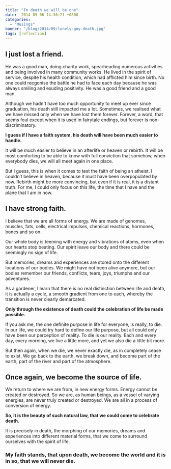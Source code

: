 ```yaml
---
title: "In death we will be one"
date:  2014-09-06 14:36:21 +0800
categories:
  - "Musings"
banner: "/blog/2014/09/lonely-guy-death.jpg"
tags: [reflection]
---
```

## I just lost a friend.
He was a good man, doing charity work, spearheading numerous activities and being involved in many community works. He lived in the spirit of service, despite his health condition, which had afflicted him since birth. No one could recgonise the battle he had to face each day because he was always smiling and exuding positivity. He was a good friend and a good man.

Although we hadn't have too much opportunity to meet up ever since graduation, his death still impacted me a lot. Sometimes, we realised what we have missed only when we have lost them forever. Forever, a word, that seems foul except when it is used in fairytale endings, but forever is non-discriminatory.

**I guess if I have a faith system, his death will have been much easier to handle.**

It will be much easier to believe in an afterlife or heaven or rebirth. It will be most comforting to be able to know with full conviction that somehow, when everybody dies, we will all meet again in one place.

But I guess, this is when it comes to test the faith of being an atheist. I couldn’t believe in heaven, because it must have been overpopulated by now. Rebirth might be more convincing, but even if it is real, it is a distant truth. For me, I could only focus on this life, the time that I have and the plane that I am in now.

## I have strong faith.
I believe that we are all forms of energy. We are made of genomes, muscles, fats, cells, electrical impulses, chemical reactions, hormones, bones and so on.

Our whole body is teeming with energy and vibrations of atoms, even when our hearts stop beating. Our spirit leave our body and there could be seemingly no sign of life.

But memories, dreams and experiences are stored onto the different locations of our bodies. We might have not been alive anymore, but our bodies remember our friends, conflicts, tears, joys, triumphs and our adventures.

As a gardener, I learn that there is no real distinction between life and death, it is actually a cycle, a smooth gradient from one to each, whereby the transition is never clearly demarcated.

**Only through the existence of death could the celebration of life be made possible.**

If you ask me, the one definite purpose in life for everyone, is really, to die. In our life, we could try hard to define our life purpose, but all could only have been our perception of reality. To die is our reality. Each and every day, every morning, we live a little more, and yet we also die a little bit more.

But then again, when we die, we never exactly die, as in completely cease to exist. We go back to the earth, we break down, and become part of the earth, part of the river and part of the atmosphere.

## Once again, we become the source of life.
We return to where we are from, in new energy forms. Energy cannot be created or destroyed. So we are, as human beings, as a vessel of varying energies, are never truly created or destroyed. We are all in a process of conversion of energy.

**So, it is the beauty of such natural law, that we could come to celebrate death.**

It is precisely in death, the morphing of our memories, dreams and experiences into different material forms, that we come to surround ourselves with the spirit of life.

### My faith stands, that upon death, we become the world and it is in so, that we will never die.

